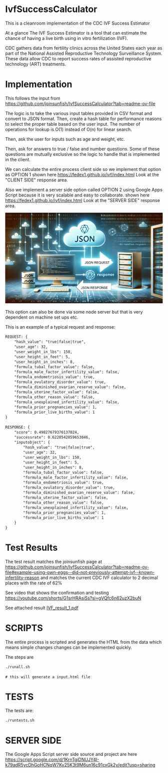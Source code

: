 # IvfSuccessCalculator

This is a cleanroom implementation of the CDC IVF Success Estimator

At a glance
The IVF Success Estimator is a tool that can estimate the chance of having a 
live birth using in vitro fertilization (IVF).

CDC gathers data from fertility clinics across the United States each year as 
part of the National Assisted Reproductive Technology Surveillance System. 
These data allow CDC to report success rates of assisted reproductive 
technology (ART) treatments.

# Implementation

This follows the input from https://github.com/joinsunfish/IvfSuccessCalculator?tab=readme-ov-file

The logic is to take the various input tables provided in CSV format and convert to JSON format.
Then, create a hash table for performance reasons to select the proper table 
based on the user input.  The number of operations for lookup is O(1) instead 
of O(n) for linear search.

Then, ask the user for inputs such as age and weight, etc.

Then, ask for answers to true / false and number questions.  Some of these questions are mutually exclusive so the logic to handle that is
implemented in the client.

We can calculate the entire process client side so we implement that option as OPTION 1 shown here https://fedex1.github.io/ivf/index.html
Look at the "CLIENT SIDE" response area.

Also we implement a server side option called OPTION 2 using Google Apps Script because it is very scalable and easy to collaborate.
shown here https://fedex1.github.io/ivf/index.html
Look at the "SERVER SIDE" response area.

![json-server-input-output](json-server-input-output.webp.png "json-server-input-output")

This option can also be done via some node server but that is very dependent on machine set ups etc.


This is an example of a typical request and response:

```
REQUEST: {
    "hash_value": "true|false|true",
    "user_age": 32,
    "user_weight_in_lbs": 150,
    "user_height_in_feet": 5,
    "user_height_in_inches": 8,
    "formula_tubal_factor_value": false,
    "formula_male_factor_infertility_value": false,
    "formula_endometriosis_value": true,
    "formula_ovulatory_disorder_value": true,
    "formula_diminished_ovarian_reserve_value": false,
    "formula_uterine_factor_value": false,
    "formula_other_reason_value": false,
    "formula_unexplained_infertility_value": false,
    "formula_prior_pregnancies_value": 1,
    "formula_prior_live_births_value": 1
}

RESPONSE: {
    "score": 0.49827679376137024,
    "successrate": 0.6220542859653846,
    "inputobject": {
        "hash_value": "true|false|true",
        "user_age": 32,
        "user_weight_in_lbs": 150,
        "user_height_in_feet": 5,
        "user_height_in_inches": 8,
        "formula_tubal_factor_value": false,
        "formula_male_factor_infertility_value": false,
        "formula_endometriosis_value": true,
        "formula_ovulatory_disorder_value": true,
        "formula_diminished_ovarian_reserve_value": false,
        "formula_uterine_factor_value": false,
        "formula_other_reason_value": false,
        "formula_unexplained_infertility_value": false,
        "formula_prior_pregnancies_value": 1,
        "formula_prior_live_births_value": 1
    }
}
```
# Test Results

The test result matches the joinsunfish page at https://github.com/joinsunfish/IvfSuccessCalculator?tab=readme-ov-file#example-using-own-eggs--did-not-previously-attempt-ivf--known-infertility-reason
and matches the current CDC IVF calculator to 2 decimal places with the rate of 62%

See video that shows the confirmation and testing https://youtube.com/shorts/G1srHRAsiSs?si=gVQfc6n62uzX2buN

See attached result
[IVF_result_1.pdf](IVF_result_1.pdf "IVF_result_1.pdf")

# SCRIPTS

The entire process is scripted and generates the HTML from the data which means simple changes changes can be implemented 
quickly.

The steps are

```
./runall.sh

# this will generate a input.html file
```

# TESTS
The tests are:
```
./runtests.sh
```

# SERVER SIDE

The Google Apps Script server side source and project are here https://script.google.com/d/1KrnTgiDNUJY4I-k79adR5ycDhGoHCNqW7Ky25K3t9M6un16c91cxGk2y/edit?usp=sharing
